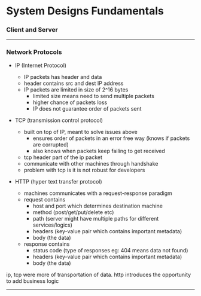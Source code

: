 # System Designs Fundamentals

### Client and Server
---
### Network Protocols
- IP (Internet Protocol)
    - IP packets has header and data
    - header contains src and dest IP address
    - IP packets are limited in size of 2^16 bytes
        - limited size means need to send multiple packets
        - higher chance of packets loss
        - IP does not guarantee order of packets sent

- TCP (transmission control protocol)
    - built on top of IP, meant to solve issues above
        - ensures order of packets in an error free way (knows if packets are corrupted)
        - also knows when packets keep failing to get received
    - tcp header part of the ip packet
    - communicate with other machines through handshake
    - problem with tcp is it is not robust for developers

- HTTP (hyper text transfer protocol)
    - machines communicates with a request-response paradigm
    - request contains
        - host and port which determines destination machine
        - method (post/get/put/delete etc)
        - path (server might have multiple paths for different services/logics)
        - headers (key-value pair which contains important metadata)
        - body (the data)
    - response contains
        - status code (type of responses eg: 404 means data not found)
        - headers (key-value pair which contains important metadata)
        - body (the data)

ip, tcp were more of transportation of data. http introduces the opportunity to add business logic

---
